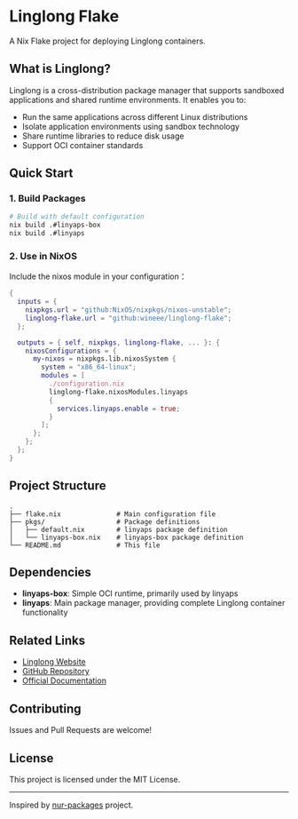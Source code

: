 # Linglong Flake

A Nix Flake project for deploying Linglong containers.

## What is Linglong?

Linglong is a cross-distribution package manager that supports sandboxed applications and shared runtime environments. It enables you to:

- Run the same applications across different Linux distributions
- Isolate application environments using sandbox technology
- Share runtime libraries to reduce disk usage
- Support OCI container standards

## Quick Start

### 1. Build Packages

```bash
# Build with default configuration
nix build .#linyaps-box
nix build .#linyaps
```

### 2. Use in NixOS

Include the nixos module in your configuration：

```nix
{
  inputs = {
    nixpkgs.url = "github:NixOS/nixpkgs/nixos-unstable";
    linglong-flake.url = "github:wineee/linglong-flake";
  };

  outputs = { self, nixpkgs, linglong-flake, ... }: {
    nixosConfigurations = {
      my-nixos = nixpkgs.lib.nixosSystem {
        system = "x86_64-linux";
        modules = [
          ./configuration.nix
          linglong-flake.nixosModules.linyaps
          {
            services.linyaps.enable = true;
          }
        ];
      };
    };
  };
}
```

## Project Structure

```
.
├── flake.nix              # Main configuration file
├── pkgs/                  # Package definitions
│   ├── default.nix        # linyaps package definition
│   └── linyaps-box.nix    # linyaps-box package definition
└── README.md              # This file
```

## Dependencies

- **linyaps-box**: Simple OCI runtime, primarily used by linyaps
- **linyaps**: Main package manager, providing complete Linglong container functionality

## Related Links

- [Linglong Website](https://linglong.org.cn/)
- [GitHub Repository](https://github.com/OpenAtom-Linyaps/linyaps)
- [Official Documentation](https://linglong.org.cn/docs/)

## Contributing

Issues and Pull Requests are welcome!

## License

This project is licensed under the MIT License.

---

Inspired by [nur-packages](https://github.com/HHR2020/nur-packages) project.
